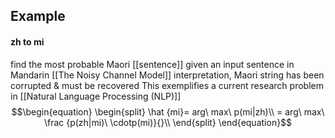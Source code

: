 
## Example
#### zh to mi
find the most probable Maori [[sentence]] given an input sentence in Mandarin
[[The Noisy Channel Model]] interpretation, Maori string has been corrupted & must be recovered
This exemplifies a current research problem in [[Natural Language Processing (NLP)]]
$$\begin{equation}
	\begin{split} 
	\hat {mi}= arg\ max\ p(mi|zh)\\
		= arg\ max\ \frac {p(zh|mi)\ \cdotp(mi)}{}\\
		\end{split}
		\end{equation}$$

